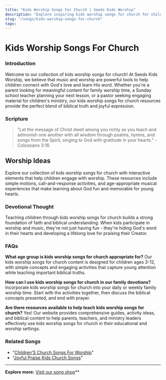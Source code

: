```yaml
---
title: "Kids Worship Songs For Church | Seeds Kids Worship"
description: "Explore inspiring kids worship songs for church for children's worship and faith development. Biblical music resources for families and ministry."
slug: "/songs/kids-worship-songs-for-church"
tags:
---
```


# Kids Worship Songs For Church

### Introduction

Welcome to our collection of kids worship songs for church! At Seeds Kids Worship, we believe that music and worship are powerful tools to help children connect with God's love and learn His word. Whether you're a parent looking for meaningful content for family worship time, a Sunday school teacher planning your next lesson, or a pastor seeking engaging material for children's ministry, our kids worship songs for church resources provide the perfect blend of biblical truth and joyful expression.

### Scripture

> "Let the message of Christ dwell among you richly as you teach and admonish one another with all wisdom through psalms, hymns, and songs from the Spirit, singing to God with gratitude in your hearts." - Colossians 3:16

## Worship Ideas

Explore our collection of kids worship songs for church with interactive elements that help children engage with worship. These resources include simple motions, call-and-response activities, and age-appropriate musical experiences that make learning about God fun and memorable for young hearts.

### Devotional Thought

Teaching children through kids worship songs for church builds a strong foundation of faith and biblical understanding. When kids participate in worship and music, they're not just having fun - they're hiding God's word in their hearts and developing a lifelong love for praising their Creator.

### FAQs

**What age group is kids worship songs for church appropriate for?**
Our kids worship songs for church content is designed for children ages 3-12, with simple concepts and engaging activities that capture young attention while teaching important biblical truths.

**How can I use kids worship songs for church in our family devotions?**
Incorporate kids worship songs for church into your daily or weekly family worship time. Start with the activities together, then discuss the biblical concepts presented, and end with prayer.

**Are there resources available to help teach kids worship songs for church?**
Yes! Our website provides comprehensive guides, activity ideas, and biblical content to help parents, teachers, and ministry leaders effectively use kids worship songs for church in their educational and worship settings.

### Related Songs

- "[Children'S Church Songs For Worship](/songs/children-s-church-songs-for-worship/)"
- "[Joyful Praise Kids Church Songs](/songs/joyful-praise-kids-church-songs/)"

---

**Explore more:** [Visit our song shop](https://seedskidsworship.com/shop)**

<!-- Schema Markup -->
<script type="application/ld+json">
{
  "@context": "https://schema.org",
  "@type": "MusicRecording",
  "name": "Kids Worship Songs For Church",
  "byArtist": {
    "@type": "MusicGroup",
    "name": "Seeds Kids Worship"
  },
  "isFamilyFriendly": true,
  "url": "https://seedskidsworship.com/songs/kids-worship-songs-for-church/"
}
</script>